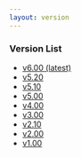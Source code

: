```yaml
---
layout: version
---
```

<h3>Version List</h3>
<ul>
    <li>
        <a href="{{ site.url }}{{ site.baseurl }}{% link index.md %}">v6.00 (latest)</a>
    </li>
    <li>
        <a href="{{ site.url }}/rzv_ai_sdk/5.20{% link index.md %}">v5.20</a>
    </li>
    <li>
        <a href="{{ site.url }}/rzv_ai_sdk/5.10{% link index.md %}">v5.10</a>
    </li>
    <li>
        <a href="{{ site.url }}/rzv_ai_sdk/5.00{% link index.md %}">v5.00</a>
    </li>
    <li>
        <a href="{{ site.url }}/rzv_ai_sdk/4.00{% link index.md %}">v4.00</a>
    </li>
    <li>
        <a href="{{ site.url }}/rzv_ai_sdk/3.00{% link index.md %}">v3.00</a>
    </li>
    <li>
        <a href="{{ site.url }}/rzv_ai_sdk/2.10{% link index.md %}">v2.10</a>
    </li>
    <li>
        <a href="{{ site.url }}/rzv_ai_sdk/2.00{% link index.md %}">v2.00</a>
    </li>
    <li>
        <a href="{{ site.url }}/rzv_ai_sdk/1.00{% link index.md %}">v1.00</a>
    </li>
</ul>